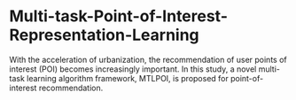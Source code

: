 # Multi-task-Point-of-Interest-Representation-Learning
With the acceleration of urbanization, the recommendation of user points of interest (POI) becomes increasingly important. In this study, a novel multi-task learning algorithm framework, MTLPOI, is proposed for point-of-interest recommendation.

